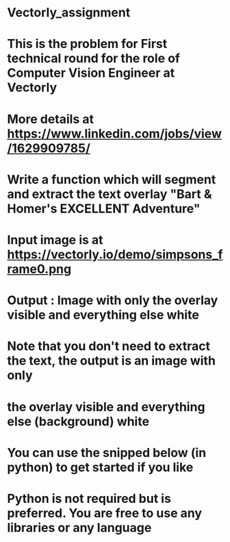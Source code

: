 # Vectorly_assignment


# This is the problem for First technical round for the role of Computer Vision Engineer at Vectorly
# More details at https://www.linkedin.com/jobs/view/1629909785/
#
# Write a function which will segment and extract the text overlay "Bart & Homer's EXCELLENT Adventure" 
# Input image is at https://vectorly.io/demo/simpsons_frame0.png
# Output : Image with only the overlay visible and everything else white
# 
# Note that you don't need to extract the text, the output is an image with only 
# the overlay visible and everything else (background) white
#
# You can use the snipped below (in python) to get started if you like 
# Python is not required but is preferred. You are free to use any libraries or any language
